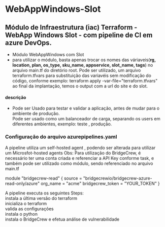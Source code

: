 # WebAppWindows-Slot
 ## Módulo de Infraestrutura (iac) Terraform - WebApp Windows Slot - com pipeline de CI em azure DevOps.
 - Módulo WebAppWindows com Slot  
 - para utilizar o módulo, basta apenas trocar os nomes das váriaveis(**rg, location, plan, os_type, sku_name, appservice, slot_name, tags**) no arquivo main.tf do diretório root.
Pode ser utilizado, um arquivo terraform.tfvars para substituição das variavéis sem modificação do código,
conforme exemplo: terraform apply -var-file="terraform.tfvars"
ao final da implantação, temos o output com a url do site e do slot.  

####  descrição
- Pode ser Usado para testar e validar a aplicação, antes de mudar para o ambiente de produção.  
Pode ser usado como um balanceador de carga, separando os users em diferentes ambientes, exemplo: teste , produção.   


### Configuração do arquivo azurepipelines.yaml
A pipeline utiliza um self-hosted agent , podendo ser alterada para utilizar um Microsfot-hosted agents
Obs: Para utilização do BridgeCrew, é necessário ter uma conta criada e referenciar a API Key conforme task, e também pode ser utilizado como módulo, sendo referenciado no arquivo main.tf

module "bridgecrew-read" {
source = "bridgecrewio/bridgecrew-azure-read-only/azure"
org_name = "acme"
bridgecrew_token = "YOUR_TOKEN"
}

A pipeline executa os seguintes Steps:  
instala a última versão do terraform  
inicializa o terraform  
valida as configurações  
instala o python  
instala o BridgeCrew e efetua análise de vulnerabilidade  

